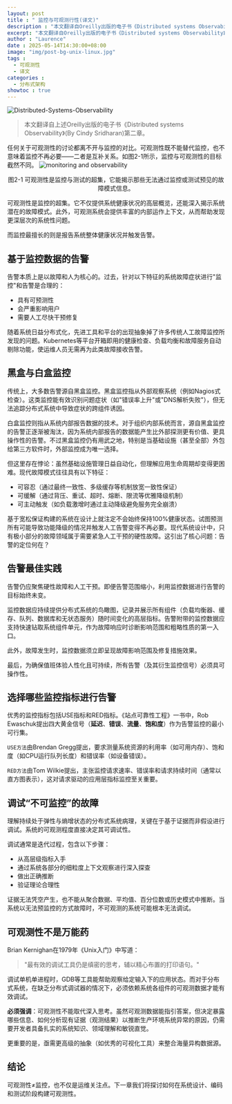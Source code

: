 ```yaml
---
layout: post
title : " 监控与可观测行性(译文)"
description : "本文翻译自Oreilly出版的电子书《Distributed systems Observability》(By Cindy Sridharan)第二章"
excerpt: "本文翻译自Oreilly出版的电子书《Distributed systems Observability》(By Cindy Sridharan)第二章"
author : "Laurence"
date : 2025-05-14T14:30:00+08:00
image: "img/post-bg-unix-linux.jpg"
tags : 
  - 可观测性
  - 译文
categories : 
  - 分布式架构
showtoc : true
---
```


![Distributed-Systems-Observability](/assets/tech/Distributed-Systems-Observability.jpg)

> 本文翻译自上述Oreilly出版的电子书《Distributed systems Observability》(By Cindy Sridharan)第二章。

任何关于可观测性的讨论都离不开与监控的对比。可观测性既不能替代监控，也不意味着监控不再必要——二者是互补关系。如图2-1所示，监控与可观测性的目标截然不同。
![monitoring and observability](/assets/tech/c02_01_monitoring-and-observability.png)
<div style="text-align:center">图2-1 可观测性是监控与测试的超集，它能揭示那些无法通过监控或测试预见的故障模式信息。</div>

可观测性是监控的超集。它不仅提供系统健康状况的高层概览，还能深入揭示系统潜在的故障模式。此外，可观测系统会提供丰富的内部运作上下文，从而帮助发现更深层次的系统性问题。

而监控最擅长的则是报告系统整体健康状况并触发告警。

## 基于监控数据的告警

告警本质上是以故障和人为核心的。过去，针对以下特征的系统故障症状进行"监控"和告警是合理的：

- 具有可预测性
- 会严重影响用户
- 需要人工尽快干预修复

随着系统日益分布式化，先进工具和平台的出现抽象掉了许多传统人工故障监控所发现的问题。Kubernetes等平台开箱即用的健康检查、负载均衡和故障服务自动剔除功能，使运维人员无需再为此类故障接收告警。

## 黑盒与白盒监控

传统上，大多数告警源自黑盒监控。黑盒监控指从外部观察系统（例如Nagios式检查）。这类监控能有效识别问题症状（如"错误率上升"或"DNS解析失败"），但无法追踪分布式系统中导致症状的跨组件诱因。

白盒监控则指从系统内部报告数据的技术。对于组织内部系统而言，源自黑盒监控的告警正逐渐被淘汰，因为系统内部报告的数据能产生比外部探测更有价值、更具操作性的告警。不过黑盒监控仍有用武之地，特别是当基础设施（甚至全部）外包给第三方软件时，外部监控成为唯一选择。

但这里存在悖论：虽然基础设施管理日益自动化，但理解应用生命周期却变得更困难。现代故障模式往往具有以下特征：

- 可容忍（通过最终一致性、多级缓存等机制放宽一致性保证）
- 可缓解（通过背压、重试、超时、熔断、限流等优雅降级机制）
- 可主动触发（如负载激增时通过主动降级避免服务完全崩溃）

基于宽松保证构建的系统在设计上就注定不会始终保持100%健康状态。试图预测所有可能导致功能降级的情况并触发人工告警变得不再必要。现代系统设计中，只有极小部分的故障领域属于需要紧急人工干预的硬性故障。这引出了核心问题：告警的定位何在？


## 告警最佳实践

告警仍应聚焦硬性故障和人工干预。即便告警范围缩小，利用监控数据进行告警的目标始终未变。

监控数据应持续提供分布式系统的鸟瞰图，记录并展示所有组件（负载均衡器、缓存、队列、数据库和无状态服务）随时间变化的高层指标。告警附带的监控数据应支持快速钻取系统组件单元，作为故障响应时诊断影响范围和粗略性质的第一入口。

此外，故障发生时，监控数据须立即呈现故障影响范围及修复措施效果。

最后，为确保值班体验人性化且可持续，所有告警（及其衍生监控信号）必须具可操作性。

## 选择哪些监控指标进行告警

优秀的监控指标包括USE指标和RED指标。《站点可靠性工程》一书中，Rob Ewaschuk提出四大黄金信号（**延迟**、**错误**、**流量**、**饱和度**）作为告警监控的最小可行集。

`USE方法`由Brendan Gregg提出，要求测量系统资源的利用率（如可用内存）、饱和度（如CPU运行队列长度）和错误率（如设备错误）。

`RED方法`由Tom Wilkie提出，主张监控请求速率、错误率和请求持续时间（通常以直方图表示），这对请求驱动的应用层指标监控至关重要。

## 调试“不可监控”的故障

理解持续处于弹性与熵增状态的分布式系统病理，关键在于基于证据而非假设进行调试。系统的可观测程度直接决定其可调试性。

调试通常是迭代过程，包含以下步骤：

- 从高层级指标入手
- 通过系统各部分的细粒度上下文观察进行深入探查
- 做出正确推断
- 验证理论合理性
  
证据无法凭空产生，也不能从聚合数据、平均值、百分位数或历史模式中推断。当系统以无法预监控的方式故障时，不可观测的系统可能根本无法调试。

## 可观测性不是万能药

Brian Kernighan在1979年《Unix入门》中写道：

> "最有效的调试工具仍是缜密的思考，辅以精心布置的打印语句。"

调试单机单进程时，GDB等工具能帮助观察给定输入下的应用状态。而对于分布式系统，在缺乏分布式调试器的情况下，必须依赖系统各组件的可观测数据才能有效调试。


**必须强调**：可观测性不能取代深入思考。虽然可观测数据能指引答案，但决定暴露哪些信息、如何分析现有证据（观测结果）以推断生产环境系统异常的原因，仍需要开发者具备扎实的系统知识、领域理解和敏锐直觉。

更重要的是，亟需更高级的抽象（如优秀的可视化工具）来整合海量异构数据源。

## 结论

可观测性≠监控，也不仅是运维关注点。下一章我们将探讨如何在系统设计、编码和测试阶段构建可观测性。